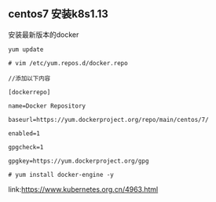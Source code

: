 
## centos7 安装k8s1.13

安装最新版本的docker




    yum update
    
    # vim /etc/yum.repos.d/docker.repo
    
    //添加以下内容
    
    [dockerrepo]
    
    name=Docker Repository
    
    baseurl=https://yum.dockerproject.org/repo/main/centos/7/
    
    enabled=1
    
    gpgcheck=1
    
    gpgkey=https://yum.dockerproject.org/gpg
    
    # yum install docker-engine -y





















link:https://www.kubernetes.org.cn/4963.html